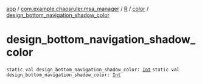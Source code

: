 [app](../../../index.md) / [com.example.chaosruler.msa_manager](../../index.md) / [R](../index.md) / [color](index.md) / [design_bottom_navigation_shadow_color](.)

# design_bottom_navigation_shadow_color

`static val design_bottom_navigation_shadow_color: `[`Int`](https://kotlinlang.org/api/latest/jvm/stdlib/kotlin/-int/index.html)
`static val design_bottom_navigation_shadow_color: `[`Int`](https://kotlinlang.org/api/latest/jvm/stdlib/kotlin/-int/index.html)